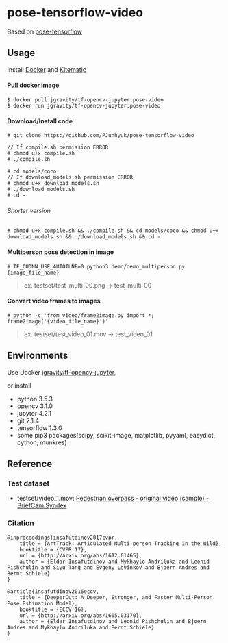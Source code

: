 # pose-tensorflow-video

Based on [pose-tensorflow](https://github.com/eldar/pose-tensorflow)

## Usage

Install [Docker](https://docker.com) and [Kitematic](https://kitematic.com/)

#### Pull docker image
```
$ docker pull jgravity/tf-opencv-jupyter:pose-video
$ docker run jgravity/tf-opencv-jupyter:pose-video
```

#### Download/Install code
```
# git clone https://github.com/PJunhyuk/pose-tensorflow-video

// If compile.sh permission ERROR
# chmod u+x compile.sh
# ./compile.sh

# cd models/coco
// If download_models.sh permission ERROR
# chmod u+x download_models.sh
# ./download_models.sh
# cd -
```

###### Shorter version
```
# chmod u+x compile.sh && ./compile.sh && cd models/coco && chmod u+x download_models.sh && ./download_models.sh && cd -
```

#### Multiperson pose detection in image
```
# TF_CUDNN_USE_AUTOTUNE=0 python3 demo/demo_multiperson.py {image_file_name}
```
> ex. testset/test_multi_00.png -> test_multi_00

#### Convert video frames to images
```
# python -c 'from video/frame2image.py import *; frame2image('{video_file_name}')'
```
> ex. testset/test_video_01.mov -> test_video_01

## Environments

Use Docker [jgravity/tf-opencv-jupyter](https://hub.docker.com/r/jgravity/tf-opencv-jupyter/),

or install

- python 3.5.3
- opencv 3.1.0
- jupyter 4.2.1
- git 2.1.4
- tensorflow 1.3.0
- some pip3 packages(scipy, scikit-image, matplotlib, pyyaml, easydict, cython, munkres)

## Reference

### Test dataset
- testset/video_1.mov: [Pedestrian overpass - original video (sample) - BriefCam Syndex](https://www.youtube.com/watch?v=aUdKzb4LGJI)

### Citation
    @inproceedings{insafutdinov2017cvpr,
	    title = {ArtTrack: Articulated Multi-person Tracking in the Wild},
	    booktitle = {CVPR'17},
	    url = {http://arxiv.org/abs/1612.01465},
	    author = {Eldar Insafutdinov and Mykhaylo Andriluka and Leonid Pishchulin and Siyu Tang and Evgeny Levinkov and Bjoern Andres and Bernt Schiele}
    }

    @article{insafutdinov2016eccv,
        title = {DeeperCut: A Deeper, Stronger, and Faster Multi-Person Pose Estimation Model},
	    booktitle = {ECCV'16},
        url = {http://arxiv.org/abs/1605.03170},
        author = {Eldar Insafutdinov and Leonid Pishchulin and Bjoern Andres and Mykhaylo Andriluka and Bernt Schiele}
    }
